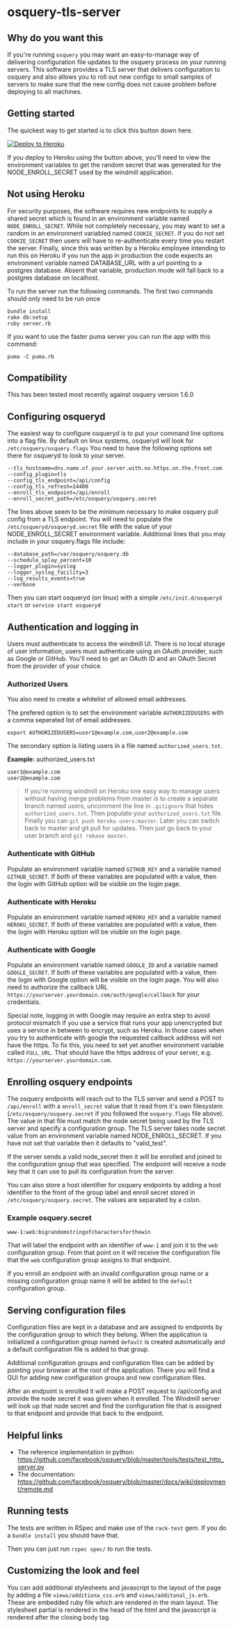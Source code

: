 # osquery-tls-server

## Why do you want this

If you're running `osquery` you may want an easy-to-manage way of delivering
configuration file updates to the osquery process on your running servers. This
software provides a TLS server that delivers configuration to osquery and also
allows you to roll out new configs to small samples of servers to make sure that
the new config does not cause problem before deploying to all machines.

## Getting started

The quickest way to get started is to click this button down here.

[![Deploy to Heroku](https://www.herokucdn.com/deploy/button.png)](https://heroku.com/deploy)

If you deploy to Heroku using the button above, you'll need to view the
environment variables to get the random secret that was generated for the NODE_ENROLL_SECRET
used by the windmill application.

## Not using Heroku

For security purposes, the software requires new endpoints to supply a shared
secret which is found in an environment variable named `NODE_ENROLL_SECRET`.
While  not completely necessary, you may want to set a random in an environment
variabled  named `COOKIE_SECRET`. If you do not set `COOKIE_SECRET` then users
will have to  re-authenticate every time you restart the server. Finally, since
this was written by a Heroku employee intending to run this on Heroku if you run
the app in production the code expects an environment variable named
DATABASE_URL with a url pointing to a postgres database. Absent that variable,
production mode will fall back to a postgres database on localhost.

To run the server run the following commands. The first two commands should only
need to be run once

```
bundle install
rake db:setup
ruby server.rb
```

If you want to use the faster puma server you can run the app with this command:

```
puma -C puma.rb
```

## Compatibility

This has been tested most recently against osquery version 1.6.0

## Configuring osqueryd

The easiest way to configure osqueryd is to put your command line options
into a flag file. By default on linux systems, osqueryd will look for
`/etc/osquery/osquery.flags` You need to have the following options set there
for osqueryd to look to your server.

```
--tls_hostname=dns.name.of.your.server.with.no.https.on.the.front.com
--config_plugin=tls
--config_tls_endpoint=/api/config
--config_tls_refresh=14400
--enroll_tls_endpoint=/api/enroll
--enroll_secret_path=/etc/osquery/osquery.secret
```

The lines above seem to be the minimum necessary to make osquery pull config
from a TLS endpoint. You will need to populate the `/etc/osqueryd/osqueryd.secret`
file with the value of your NODE_ENROLL_SECRET environment variable. Additional
lines that you may include in your osquery.flags file include:

```
--database_path=/var/osquery/osquery.db
--schedule_splay_percent=10
--logger_plugin=syslog
--logger_syslog_facility=3
--log_results_events=true
--verbose
```

Then you can start osqueryd (on linux) with a simple `/etc/init.d/osqueryd start`
or `service start osqueryd`

## Authentication and logging in
Users must authenticate to access the windmill UI. There is no local storage of
user information, users must authenticate using an OAuth provider, such as
Google or GitHub. You'll need to get an OAuth ID and an OAuth Secret from the
provider of your choice.

### Authorized Users

You also need to create a whitelist of allowed email addresses.

The prefered option is to set the environment variable `AUTHORIZEDUSERS` with a
comma seperated list of email addresses.

`export AUTHORIZEDUSERS=user1@example.com,user2@example.com`

The secondary option is listing users in a file named `authorized_users.txt`.

__Example:__ authorized\_users.txt

```
user1@example.com
user2@example.com
```
> If you're running windmill on Heroku one easy way to manage users without having
merge problems from master is to create a separate branch named users, uncomment
the line in `.gitignore` that hides `authorized_users.txt`.  Then populate your
`authorized_users.txt` file. Finally you can `git push heroku users:master`.
Later you can switch back to master and git pull for updates. Then just go back
to your user branch and `git rebase master`.

### Authenticate with GitHub

Populate an environment variable named `GITHUB_KEY` and a variable named
`GITHUB_SECRET`. If *both*  of these variables are populated with a value, then
the login with GitHub option  will be visible on the login page.

### Authenticate with Heroku

Populate an environment variable named `HEROKU_KEY` and a variable named
`HEROKU_SECRET`. If *both*  of these variables are populated with a value, then
the login with Heroku option  will be visible on the login page.

### Authenticate with Google

Populate an environment variable named `GOOGLE_ID` and a variable named
`GOOGLE_SECRET`. If *both*  of these variables are populated with a value, then
the login with Google option  will be visible on the login page. You will also need to authorize the callback URL `https://yourserver.yourdomain.com/auth/google/callback` for your credentials.

Special note, logging in with Google may require an extra step to avoid protocol
mismatch if you use a service that runs your app unencrypted but uses a service
in between to encrypt, such as Heroku. In those cases when you try to
authenticate with google the requested callback address will not have the https.
To fix this, you need to set yet another environment variable called `FULL_URL`.
That should have the https address of your server, e.g.
`https://yourserver.yourdomain.com`.

## Enrolling osquery endpoints

The osquery endpoints will reach out to the TLS server and send a POST to
`/api/enroll` with a `enroll_secret` value that it read from it's own filesystem
(`/etc/osquery/osquery.secret` if you followed the `osquery.flags` file above).
The value in that file must match the node secret being used by the TLS server
and specify a configuration group. The TLS server takes node secret value from
an environment variable named NODE_ENROLL_SECRET. If you have not set that
variable then it defaults to "valid_test".

If the server sends a valid node_secret then it will be enrolled and joined to
the configuration group that was specified. The endpoint will receive a node key
that it can use to pull its configuration from the server.

You can also store a host identifier for osquery endpoints by adding a host
identifier to the front of the group label and enroll secret stored in
`/etc/osquery/osquery.secret`. The values are separated by a colon.

### Example osquery.secret

 `www-1:web:bigrandomstringofcharactersforthewin`

That will label the endpoint with an identifier of `www-1` and join it to the
`web` configuration group. From that point on it will receive the configuration
file that the `web` configuration group assigns to that endpoint.

If you enroll an endpoint with an invalid configuration group name or a missing
configuration group name it will be added to the `default` configuration group.

## Serving configuration files

Configuration files are kept in a database and are assigned to endpoints by the
configuration group to which they belong. When the application is initialized a
configuration group named `default` is created automatically and a default
configuration file is added to that group.

Additional configuration groups and configuration files can be added by pointing
your browser at the root of the application. There you will find a GUI for
adding new configuration groups and new configuration files.

After an endpoint is enrolled it will make a POST request to /api/config and
provide the node secret it was given when it enrolled. The Windmill server will
look up that node secret and find the configuration file that is assigned to
that endpoint and provide that back to the endpoint.

## Helpful links

* The reference implementation in python: https://github.com/facebook/osquery/blob/master/tools/tests/test_http_server.py
* The documentation: https://github.com/facebook/osquery/blob/master/docs/wiki/deployment/remote.md

## Running tests

The tests are written in RSpec and make use of the `rack-test` gem. If you do a
`bundle install` you should have that.

Then you can just run `rspec spec/` to run the tests.

## Customizing the look and feel
You can add additional stylesheets and javascript to the layout of the page by
adding a file `views/additiona_css.erb` and `views/additonal_js.erb`. These are
embedded ruby file which are rendered in the main layout. The stylesheet partial
is rendered in the head of the html and the javascript is rendered after the
closing body tag.
